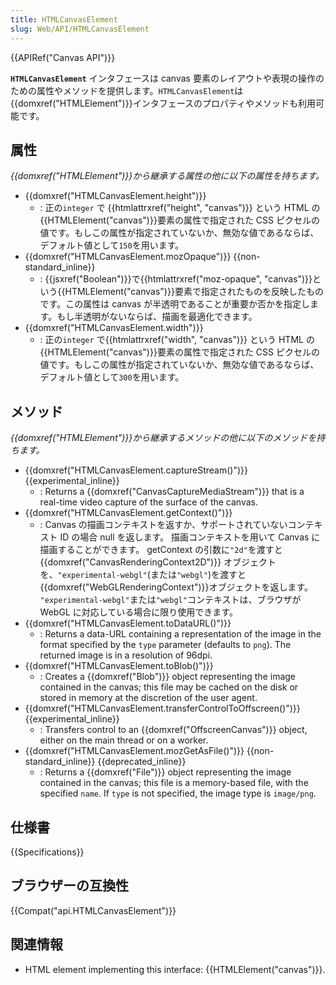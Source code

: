 ```yaml
---
title: HTMLCanvasElement
slug: Web/API/HTMLCanvasElement
---
```


{{APIRef("Canvas API")}}

**`HTMLCanvasElement`** インタフェースは canvas 要素のレイアウトや表現の操作のための属性やメソッドを提供します。`HTMLCanvasElement`は{{domxref("HTMLElement")}}インタフェースのプロパティやメソッドも利用可能です。

## 属性

_{{domxref("HTMLElement")}}から継承する属性の他に以下の属性を持ちます。_

- {{domxref("HTMLCanvasElement.height")}}
  - : 正の`integer` で {{htmlattrxref("height", "canvas")}} という HTML の{{HTMLElement("canvas")}}要素の属性で指定された CSS ピクセルの値です。もしこの属性が指定されていないか、無効な値であるならば、デフォルト値として`150`を用います。
- {{domxref("HTMLCanvasElement.mozOpaque")}} {{non-standard_inline}}
  - : {{jsxref("Boolean")}}で{{htmlattrxref("moz-opaque", "canvas")}}という{{HTMLElement("canvas")}}要素で指定されたものを反映したものです。この属性は canvas が半透明であることが重要か否かを指定します。もし半透明がないならば、描画を最適化できます。
- {{domxref("HTMLCanvasElement.width")}}
  - : 正の`integer` で{{htmlattrxref("width", "canvas")}} という HTML の{{HTMLElement("canvas")}}要素の属性で指定された CSS ピクセルの値です。もしこの属性が指定されていないか、無効な値であるならば、デフォルト値として`300`を用います。

## メソッド

_{{domxref("HTMLElement")}}から継承するメソッドの他に以下のメソッドを持ちます。_

- {{domxref("HTMLCanvasElement.captureStream()")}} {{experimental_inline}}
  - : Returns a {{domxref("CanvasCaptureMediaStream")}} that is a real-time video capture of the surface of the canvas.
- {{domxref("HTMLCanvasElement.getContext()")}}
  - : Canvas の描画コンテキストを返すか、サポートされていないコンテキスト ID の場合 null を返します。
    描画コンテキストを用いて Canvas に描画することができます。
    getContext の引数に`"2d"`を渡すと{{domxref("CanvasRenderingContext2D")}} オブジェクトを、`"experimental-webgl"`(または`"webgl"`)を渡すと {{domxref("WebGLRenderingContext")}}オブジェクトを返します。
    `"experimental-webgl"`または`"webgl"`コンテキストは、ブラウザが WebGL に対応している場合に限り使用できます。
- {{domxref("HTMLCanvasElement.toDataURL()")}}
  - : Returns a data-URL containing a representation of the image in the format specified by the `type` parameter (defaults to `png`). The returned image is in a resolution of 96dpi.
- {{domxref("HTMLCanvasElement.toBlob()")}}
  - : Creates a {{domxref("Blob")}} object representing the image contained in the canvas; this file may be cached on the disk or stored in memory at the discretion of the user agent.
- {{domxref("HTMLCanvasElement.transferControlToOffscreen()")}} {{experimental_inline}}
  - : Transfers control to an {{domxref("OffscreenCanvas")}} object, either on the main thread or on a worker.
- {{domxref("HTMLCanvasElement.mozGetAsFile()")}} {{non-standard_inline}} {{deprecated_inline}}
  - : Returns a {{domxref("File")}} object representing the image contained in the canvas; this file is a memory-based file, with the specified `name`. If `type` is not specified, the image type is `image/png`.

## 仕様書

{{Specifications}}

## ブラウザーの互換性

{{Compat("api.HTMLCanvasElement")}}

## 関連情報

- HTML element implementing this interface: {{HTMLElement("canvas")}}.
